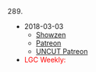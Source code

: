 289.
   * 2018-03-03
      * [Showzen]()
      * [Patreon]()
      * [UNCUT Patreon]()
   * <span style="color:red">LGC Weekly:</span>
